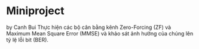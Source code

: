 # Miniproject
by Canh Bui
Thực hiện các bộ cân bằng kênh Zero-Forcing (ZF) và Maximum Mean Square Error (MMSE) và khảo sát ảnh hưởng của chúng lên tỷ lệ lỗi bit (BER).
